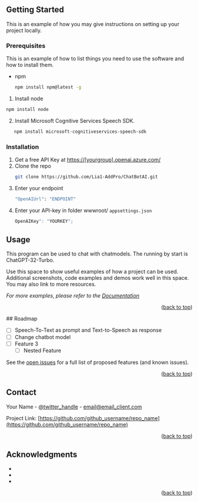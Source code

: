 <!--- Referens: https://raw.githubusercontent.com/othneildrew/Best-README-Template/master/BLANK_README.md --->

## Getting Started

This is an example of how you may give instructions on setting up your project locally.

### Prerequisites

This is an example of how to list things you need to use the software and how to install them.
* npm
  ```sh
  npm install npm@latest -g
  ```

1. Install node 
 ```sh
npm install node
 ```

2. Install Microsoft Cognitive Services Speech SDK.
 ```sh
    npm install microsoft-cognitiveservices-speech-sdk
 ```
### Installation

1. Get a free API Key at [https://[yourgroup].openai.azure.com/](https://[yourgroup].openai.azure.com/)
2. Clone the repo
   ```sh
   git clone https://github.com/Lia1-AddPro/ChatBotAI.git
   ```
3. Enter your endpoint
   ```sh
   "OpenAIUrl": "ENDPOINT"
   ```
4. Enter your API-key in folder wwwroot/ `appsettings.json`
   ```js
   OpenAIKey": "YOURKEY";
   ```

<!-- USAGE EXAMPLES -->
## Usage

This program can be used to chat with chatmodels. The running by start is ChatGPT-32-Turbo. 

Use this space to show useful examples of how a project can be used. Additional screenshots, code examples and demos work well in this space. You may also link to more resources.

_For more examples, please refer to the [Documentation](https://example.com)_

<p align="right">(<a href="#readme-top">back to top</a>)</p>
<!-- ROADMAP -->
## Roadmap

- [ ] Speech-To-Text as prompt and Text-to-Speech as response
- [ ] Change chatbot model
- [ ] Feature 3
    - [ ] Nested Feature

See the [open issues](https://github.com/github_username/repo_name/issues) for a full list of proposed features (and known issues).

<p align="right">(<a href="#readme-top">back to top</a>)</p>


<!-- CONTACT -->
## Contact

Your Name - [@twitter_handle](https://twitter.com/twitter_handle) - email@email_client.com

Project Link: [https://github.com/github_username/repo_name](https://github.com/github_username/repo_name)

<p align="right">(<a href="#readme-top">back to top</a>)</p>



<!-- ACKNOWLEDGMENTS -->
## Acknowledgments

* []()
* []()
* []()

<p align="right">(<a href="#readme-top">back to top</a>)</p>


<!-- MARKDOWN LINKS & IMAGES -->
<!-- https://www.markdownguide.org/basic-syntax/#reference-style-links -->
